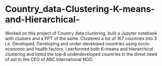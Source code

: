 # Country_data-Clustering-K-means-and-Hierarchical-
Worked on this project of Country data clustering, built a Jupyter notebook with clusters and a PPT of the same. Clustered a list of 167 countries into 3 i.e. Developed, Developing and under-developed countries using socio-economic and health factors. I performed both K-means and Hierarchical clustering and listed the top-8 underdeveloped countries in the direst need of aid to the CEO of ABC International NGO.
